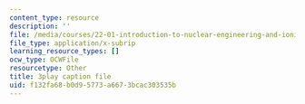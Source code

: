 ```yaml
---
content_type: resource
description: ''
file: /media/courses/22-01-introduction-to-nuclear-engineering-and-ionizing-radiation-fall-2016/f132fa68b0d95773a6673bcac303535b_G8LHGY3i01Q.vtt
file_type: application/x-subrip
learning_resource_types: []
ocw_type: OCWFile
resourcetype: Other
title: 3play caption file
uid: f132fa68-b0d9-5773-a667-3bcac303535b
---
```

